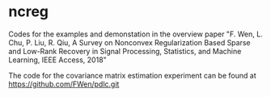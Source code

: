 # ncreg


Codes for the examples and demonstation in the overview paper 
"F. Wen, L. Chu, P. Liu, R. Qiu, A Survey on Nonconvex Regularization Based Sparse and Low-Rank Recovery in Signal Processing, Statistics, and Machine Learning, IEEE Access, 2018"

The code for the covariance matrix estimation experiment can be found at https://github.com/FWen/pdlc.git
